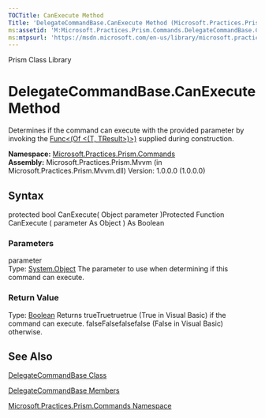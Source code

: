 ```yaml
---
TOCTitle: CanExecute Method
Title: 'DelegateCommandBase.CanExecute Method (Microsoft.Practices.Prism.Commands)'
ms:assetid: 'M:Microsoft.Practices.Prism.Commands.DelegateCommandBase.CanExecute(System.Object)'
ms:mtpsurl: 'https://msdn.microsoft.com/en-us/library/microsoft.practices.prism.commands.delegatecommandbase.canexecute(v=pandp.50)'
---
```


Prism Class Library

DelegateCommandBase.CanExecute Method
=========================================

Determines if the command can execute with the provided parameter by invoking the [Func&lt;(Of &lt;(T, TResult&gt;)&gt;)](http://msdn.microsoft.com/en-us/library/bb549151) supplied during construction.

**Namespace:** [Microsoft.Practices.Prism.Commands](https://msdn.microsoft.com/library/microsoft.practices.prism.commands)
**Assembly:** Microsoft.Practices.Prism.Mvvm (in Microsoft.Practices.Prism.Mvvm.dll) Version: 1.0.0.0 (1.0.0.0)

## Syntax


protected bool CanExecute( Object parameter )Protected Function CanExecute ( parameter As Object ) As Boolean

### Parameters

parameter  
Type: [System.Object](http://msdn.microsoft.com/en-us/library/e5kfa45b)
The parameter to use when determining if this command can execute.

### Return Value

Type: [Boolean](http://msdn.microsoft.com/en-us/library/a28wyd50)
Returns trueTruetruetrue (True in Visual Basic) if the command can execute. falseFalsefalsefalse (False in Visual Basic) otherwise.

See Also
--------


[DelegateCommandBase Class](https://msdn.microsoft.com/library/microsoft.practices.prism.commands.delegatecommandbase)

[DelegateCommandBase Members](https://msdn.microsoft.com/allmembers.t:microsoft.practices.prism.commands.delegatecommandbase)

[Microsoft.Practices.Prism.Commands Namespace](https://msdn.microsoft.com/library/microsoft.practices.prism.commands)
